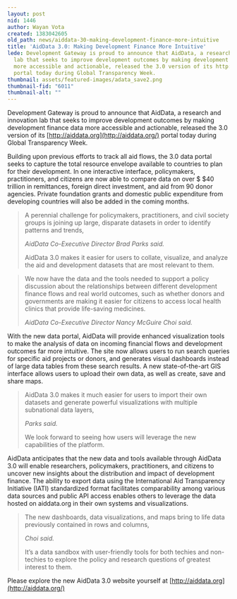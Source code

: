 ```yaml
---
layout: post
nid: 1446
author: Wayan Vota
created: 1383042605
old_path: news/aiddata-30-making-development-finance-more-intuitive
title: 'AidData 3.0: Making Development Finance More Intuitive'
lede: Development Gateway is proud to announce that AidData, a research and innovation
  lab that seeks to improve development outcomes by making development finance data
  more accessible and actionable, released the 3.0 version of its http://aiddata.org
  portal today during Global Transparency Week.
thumbnail: assets/featured-images/adata_save2.png
thumbnail-fid: "6011"
thumbnail-alt: ""
---
```


Development Gateway is proud to announce that AidData, a research and innovation lab that seeks to improve development outcomes by making development finance data more accessible and actionable, released the 3.0 version of its [http://aiddata.org](http://aiddata.org/) portal today during Global Transparency Week.

Building upon previous efforts to track all aid flows, the 3.0 data portal seeks to capture the total resource envelope available to countries to plan for their development. In one interactive interface, policymakers, practitioners, and citizens are now able to compare data on over $ $40 trillion in remittances, foreign direct investment, and aid from 90 donor agencies. Private foundation grants and domestic public expenditure from developing countries will also be added in the coming months.

> A perennial challenge for policymakers, practitioners, and civil society groups is joining up large, disparate datasets in order to identify patterns and trends,
>
> <cite>AidData Co-Executive Director Brad Parks said.</cite>
>
> AidData 3.0 makes it easier for users to collate, visualize, and analyze the aid and development datasets that are most relevant to them.

> We now have the data and the tools needed to support a policy discussion about the relationships between different development finance flows and real world outcomes, such as whether donors and governments are making it easier for citizens to access local health clinics that provide life-saving medicines.
>
> <cite>AidData Co-Executive Director Nancy McGuire Choi said.</cite>

With the new data portal, AidData will provide enhanced visualization tools to make the analysis of data on incoming financial flows and development outcomes far more intuitive. The site now allows users to run search queries for specific aid projects or donors, and generates visual dashboards instead of large data tables from these search results. A new state-of-the-art GIS interface allows users to upload their own data, as well as create, save and share maps.

> AidData 3.0 makes it much easier for users to import their own datasets and generate powerful visualizations with multiple subnational data layers,
>
> <cite>Parks said.</cite>
>
> We look forward to seeing how users will leverage the new capabilities of the platform.

AidData anticipates that the new data and tools available through AidData 3.0 will enable researchers, policymakers, practitioners, and citizens to uncover new insights about the distribution and impact of development finance. The ability to export data using the International Aid Transparency Initiative (IATI) standardized format facilitates comparability among various data sources and public API access enables others to leverage the data hosted on aiddata.org in their own systems and visualizations.

> The new dashboards, data visualizations, and maps bring to life data previously contained in rows and columns,
>
> <cite>Choi said.</cite>
>
> It’s a data sandbox with user-friendly tools for both techies and non-techies to explore the policy and research questions of greatest interest to them.

Please explore the new AidData 3.0 website yourself at [http://aiddata.org](http://aiddata.org/)

